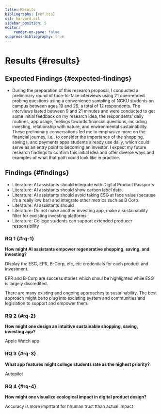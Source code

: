 ```yaml
---
title: Results
bibliography: [ref.bib]
csl: harvard.csl
sidebar_position: 5
editor:
    render-on-save: false
suppress-bibliography: true
---
```


# Results {#results}

## Expected Findings {#expected-findings}

-   During the preparation of this research proposal, I conducted a preliminary round of face-to-face interviews using 21 open-ended probing questions using a convenience sampling of NCKU students on campus between ages 19 and 29, a total of 12 respondents. The interviews lasted between 9 and 21 minutes and were conducted to get some initial feedback on my research idea, the respondents’ daily routines, app usage, feelings towards financial questions, including investing, relationship with nature, and environmental sustainability. These preliminary conversations led me to emphasize more on the financial journey, i.e., to consider the importance of the shopping, savings, and payments apps students already use daily, which could serve as an entry point to becoming an investor. I expect my future research findings to confirm this initial idea and offer diverse ways and examples of what that path could look like in practice.

## Findings {#findings}

-   Literature: AI assistants should integrate with Digital Product Passports
-   Literature: AI assistants should show carbon label data.
-   Literature: AI assistants should avoid taking ESG at face value (because it’s a really low bar) and integrate other metrics such as B Corp.
-   Literature: AI assistants should
-   Literature: Do not make another investing app, make a sustainability filter for excisting investing platforms.
-   Literature: College students can support extended producer responsibility

### RQ 1 {#rq-1}

**How might AI assistants empower regenerative shopping, saving, and investing?**

Display the ESG, EPR, B-Corp, etc, etc credentials for each product and investment.

EPR and B-Corp are success stories which shoul be highlighted while ESG is largely discredited.

There are many existing and ongoing approaches to sustainability. The best approach might be to plug into excisting system and communities and legislation to support and empower them.

### RQ 2 {#rq-2}

**How might one design an intuitive sustainable shopping, saving, investing app?**

Apple Watch app

### RQ 3 {#rq-3}

**What app features might college students rate as the highest priority?**

Autopilot

### RQ 4 {#rq-4}

**How might one visualize ecological impact in digital product design?**

Accuracy is more imprttant for hhuman trust tthan actual impact
